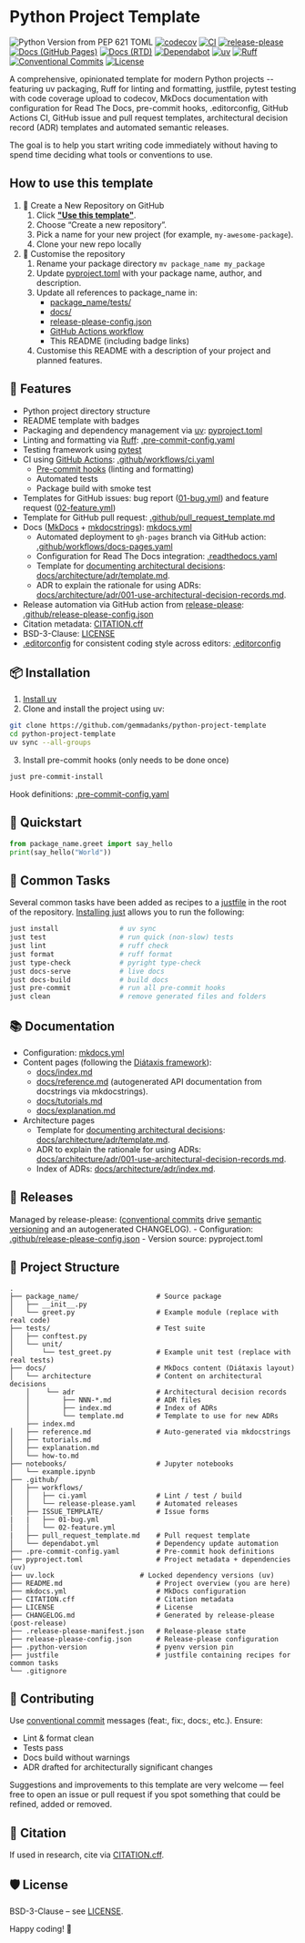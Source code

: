 # Python Project Template
![Python Version from PEP 621 TOML](https://img.shields.io/python/required-version-toml?tomlFilePath=https%3A%2F%2Fraw.githubusercontent.com%2Fgemmadanks%2Fpython-project-template%2Frefs%2Fheads%2Fmain%2Fpyproject.toml)
[![codecov](https://codecov.io/gh/gemmadanks/python-project-template/graph/badge.svg?token=SJVFI32RHC)](https://codecov.io/gh/gemmadanks/python-project-template)
[![CI](https://github.com/gemmadanks/python-project-template/actions/workflows/ci.yaml/badge.svg?branch=main)](.github/workflows/ci.yaml)
[![release-please](https://github.com/gemmadanks/python-project-template/actions/workflows/release-please.yaml/badge.svg)](release-please-config.json)
[![Docs (GitHub Pages)](https://github.com/gemmadanks/python-project-template/actions/workflows/docs-pages.yaml/badge.svg)](https://github.com/gemmadanks/python-project-template/actions/workflows/docs-pages.yaml)
[![Docs (RTD)](https://app.readthedocs.org/projects/python-project-template/badge/?version=latest)](https://gemmadanks-python-project-template.readthedocs.io/en/latest/)
[![Dependabot](https://img.shields.io/github/issues-search?query=repo%3Agemmadanks%2Fpython-project-template%20is%3Apr%20author%3Aapp%2Fdependabot%20is%3Aopen&label=Dependabot%20PRs)](https://github.com/gemmadanks/python-project-template/issues?q=is%3Apr%20is%3Aopen%20author%3Aapp%2Fdependabot)
[![uv](https://img.shields.io/endpoint?url=https://raw.githubusercontent.com/astral-sh/uv/main/assets/badge/v0.json)](https://github.com/astral-sh/uv)
[![Ruff](https://img.shields.io/endpoint?url=https://raw.githubusercontent.com/astral-sh/ruff/main/assets/badge/v2.json)](https://github.com/astral-sh/ruff)
[![Conventional Commits](https://img.shields.io/badge/Conventional%20Commits-1.0.0-%23FE5196?logo=conventionalcommits&logoColor=white)](https://conventionalcommits.org)
[![License](https://img.shields.io/badge/License-BSD%203--Clause-blue.svg)](https://opensource.org/licenses/BSD-3-Clause)

A comprehensive, opinionated template for modern Python projects -- featuring uv packaging, Ruff for linting and formatting, justfile, pytest testing with code coverage upload to codecov, MkDocs documentation with configuration for Read The Docs, pre-commit hooks, .editorconfig, GitHub Actions CI, GitHub issue and pull request templates, architectural decision record (ADR) templates and automated semantic releases.

The goal is to help you start writing code immediately without having to spend time deciding what tools or conventions to use.

## How to use this template

1. 🌱 Create a New Repository on GitHub
    1. Click **["Use this template"](https://github.com/gemmadanks/python-project-template/generate)**.
    1.	Choose “Create a new repository”.
    1.	Pick a name for your new project (for example, `my-awesome-package`).
    1.	Clone your new repo locally
1. 🏡 Customise the repository
    1. Rename your package directory `mv package_name my_package`
    1. Update [pyproject.toml](pyproject.toml) with your package name, author, and description.
    1. Update all references to package_name in:
        - [package_name/tests/](package_name/tests/)
        - [docs/](docs/)
        - [release-please-config.json](release-please-config.json)
        - [GitHub Actions workflow](.github/workflows/ci.yaml)
        - This README (including badge links)
    1. Customise this README with a description of your project and planned features.

## 🚀 Features

- Python project directory structure
- README template with badges
- Packaging and dependency management via [uv](https://docs.astral.sh/uv/): [pyproject.toml](pyproject.toml)
- Linting and formatting via [Ruff](https://docs.astral.sh/ruff/): [.pre-commit-config.yaml](.pre-commit-config.yaml)
- Testing framework using [pytest](https://docs.pytest.org/en/stable/)
- CI using [GitHub Actions](https://docs.github.com/en/actions): [.github/workflows/ci.yaml](.github/workflows/ci.yaml)
    - [Pre-commit hooks](.pre-commit-config.yaml) (linting and formatting)
    - Automated tests
    - Package build with smoke test
- Templates for GitHub issues: bug report ([01-bug.yml](.github/ISSUE_TEMPLATE/01-bug.yml)) and feature request ([02-feature.yml](.github/ISSUE_TEMPLATE/01-feature.yml))
- Template for GitHub pull request: [.github/pull_request_template.md](.github/pull_request_template.md)
- Docs ([MkDocs](https://www.mkdocs.org/) + [mkdocstrings](https://mkdocstrings.github.io/)): [mkdocs.yml](mkdocs.yml)
    - Automated deployment to `gh-pages` branch via GitHub action: [.github/workflows/docs-pages.yaml](.github/workflows/docs-pages.yaml)
    - Configuration for Read The Docs integration: [.readthedocs.yaml](.readthedocs.yaml)
    - Template for [documenting architectural decisions](https://adr.github.io/): [docs/architecture/adr/template.md](docs/architecture/adr/template.md).
    - ADR to explain the rationale for using ADRs: [docs/architecture/adr/001-use-architectural-decision-records.md](docs/architecture/adr/001-use-architectural-decision-records.md).
- Release automation via GitHub action from [release-please](https://github.com/googleapis/release-please): [.github/release-please-config.json](.github/release-please-config.json)
- Citation metadata: [CITATION.cff](CITATION.cff)
- BSD-3-Clause: [LICENSE](LICENSE)
- [.editorconfig](https://editorconfig.org/) for consistent coding style across editors: [.editorconfig](.editorconfig)

## 📦 Installation

1. [Install uv](https://docs.astral.sh/uv/getting-started/installation/)
2. Clone and install the project using uv:
```bash
git clone https://github.com/gemmadanks/python-project-template
cd python-project-template
uv sync --all-groups
```
3. Install pre-commit hooks (only needs to be done once)
```bash
just pre-commit-install
```
Hook definitions: [.pre-commit-config.yaml](.pre-commit-config.yaml)

## 🏁 Quickstart

```python
from package_name.greet import say_hello
print(say_hello("World"))
```

## 🧪 Common Tasks

Several common tasks have been added as recipes to a [justfile](justfile) in the root of the repository.
[Installing just](https://just.systems/man/en/packages.html) allows you to run the following:

```bash
just install               # uv sync
just test                  # run quick (non-slow) tests
just lint                  # ruff check
just format                # ruff format
just type-check            # pyright type-check
just docs-serve            # live docs
just docs-build            # build docs
just pre-commit            # run all pre-commit hooks
just clean                 # remove generated files and folders
```

## 📚 Documentation

- Configuration: [mkdocs.yml](mkdocs.yml)
- Content pages (following the [Diátaxis framework](https://diataxis.fr/)):
    - [docs/index.md](docs/index.md)
    - [docs/reference.md](docs/reference.md) (autogenerated API documentation from docstrings via mkdocstrings).
    - [docs/tutorials.md](docs/tutorials.md)
    - [docs/explanation.md](docs/explanation.md)
- Architecture pages
    - Template for [documenting architectural decisions](https://adr.github.io/): [docs/architecture/adr/template.md](docs/architecture/adr/template.md).
    - ADR to explain the rationale for using ADRs: [docs/architecture/adr/001-use-architectural-decision-records.md](docs/architecture/adr/001-use-architectural-decision-records.md).
    - Index of ADRs: [docs/architecture/adr/index.md](docs/architecture/adr/index.md).

## 🔄 Releases

Managed by release-please: ([conventional commits](https://www.conventionalcommits.org/en/v1.0.0/) drive [semantic versioning](https://semver.org/) and an autogenerated CHANGELOG).
    - Configuration: [.github/release-please-config.json](.github/release-please-config.json)
    - Version source: pyproject.toml

## 📂 Project Structure

```
.
├── package_name/                   # Source package
│   ├── __init__.py
│   └── greet.py                    # Example module (replace with real code)
├── tests/                          # Test suite
│   ├── conftest.py
│   └── unit/
│       └── test_greet.py           # Example unit test (replace with real tests)
├── docs/                           # MkDocs content (Diátaxis layout)
│   └── architecture                # Content on architectural decisions
    │    └── adr                    # Architectural decision records
    │        ├── NNN-*.md           # ADR files
    │        ├── index.md           # Index of ADRs
    │        └── template.md        # Template to use for new ADRs
    ├── index.md
│   ├── reference.md                # Auto-generated via mkdocstrings
│   ├── tutorials.md
│   ├── explanation.md
│   └── how-to.md
├── notebooks/                      # Jupyter notebooks
│   └── example.ipynb
├── .github/
│   ├── workflows/
│   │   ├── ci.yaml                 # Lint / test / build
│   │   └── release-please.yaml     # Automated releases
│   ├── ISSUE_TEMPLATE/             # Issue forms
|   |   ├── 01-bug.yml
│   │   └── 02-feature.yml
|   ├── pull_request_template.md    # Pull request template
│   └── dependabot.yml              # Dependency update automation
├── .pre-commit-config.yaml         # Pre-commit hook definitions
├── pyproject.toml                  # Project metadata + dependencies (uv)
├── uv.lock                     # Locked dependency versions (uv)
├── README.md                       # Project overview (you are here)
├── mkdocs.yml                      # MkDocs configuration
├── CITATION.cff                    # Citation metadata
├── LICENSE                         # License
├── CHANGELOG.md                    # Generated by release-please (post-release)
├── .release-please-manifest.json   # Release-please state
├── release-please-config.json      # Release-please configuration
├── .python-version                 # pyenv version pin
├── justfile                        # justfile containing recipes for common tasks
└── .gitignore
```

## 🤝 Contributing

Use [conventional commit](https://www.conventionalcommits.org/) messages (feat:, fix:, docs:, etc.). Ensure:

- Lint & format clean
- Tests pass
- Docs build without warnings
- ADR drafted for architecturally significant changes

Suggestions and improvements to this template are very welcome — feel free to open an issue or pull request if you spot something that could be refined, added or removed.

## 📖 Citation

If used in research, cite via [CITATION.cff](CITATION.cff).

## 🛡 License

BSD-3-Clause – see [LICENSE](LICENSE).

Happy coding! 🚀

